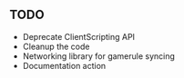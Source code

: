 ## TODO

- Deprecate ClientScripting API
- Cleanup the code
- Networking library for gamerule syncing
- Documentation action